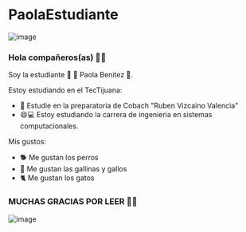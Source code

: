 # PaolaEstudiante

![image](https://user-images.githubusercontent.com/124212478/217955624-f28f37c5-15a4-4151-b962-9e9059353964.png)


### Hola compañeros(as) 👋🌸


Soy la estudiante 🌸  🥑 Paola Benitez 🥑.

Estoy estudiando en el TecTijuana:

- 📃 Estudie en la preparatoria de Cobach "Ruben Vizcaino Valencia"
- 😄💻 Estoy estudiando la carrera de ingenieria en sistemas computacionales.


Mis gustos:

- 🐕 Me gustan los perros
- 🐓 Me gustan las gallinas y gallos
- 🐈 Me gustan los gatos



### MUCHAS GRACIAS POR LEER 🌸🌸

![image](https://user-images.githubusercontent.com/124212478/217955932-0cd9b178-53e3-4240-af77-a346e266bd39.png)
